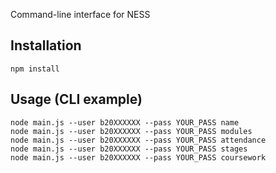 Command-line interface for NESS 

Installation
------------

    npm install


Usage (CLI example)
-------------------

    node main.js --user b20XXXXXX --pass YOUR_PASS name
    node main.js --user b20XXXXXX --pass YOUR_PASS modules
    node main.js --user b20XXXXXX --pass YOUR_PASS attendance
    node main.js --user b20XXXXXX --pass YOUR_PASS stages
    node main.js --user b20XXXXXX --pass YOUR_PASS coursework



